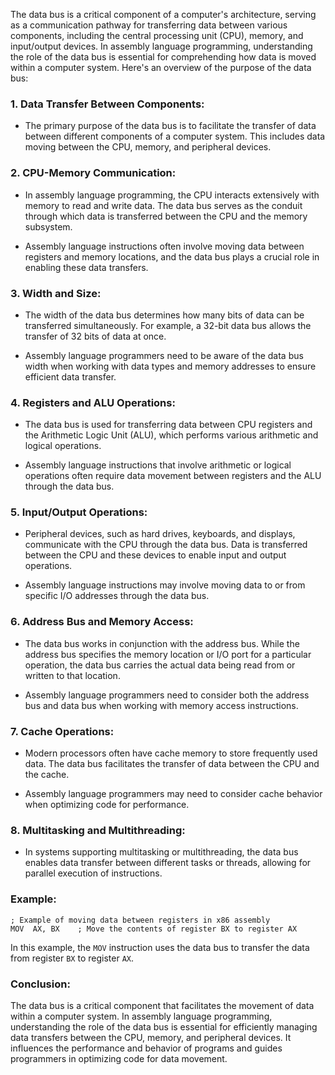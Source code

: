 The data bus is a critical component of a computer's architecture, serving as a communication pathway for transferring data between various components, including the central processing unit (CPU), memory, and input/output devices. In assembly language programming, understanding the role of the data bus is essential for comprehending how data is moved within a computer system. Here's an overview of the purpose of the data bus:

### 1. **Data Transfer Between Components:**

   - The primary purpose of the data bus is to facilitate the transfer of data between different components of a computer system. This includes data moving between the CPU, memory, and peripheral devices.

### 2. **CPU-Memory Communication:**

   - In assembly language programming, the CPU interacts extensively with memory to read and write data. The data bus serves as the conduit through which data is transferred between the CPU and the memory subsystem.

   - Assembly language instructions often involve moving data between registers and memory locations, and the data bus plays a crucial role in enabling these data transfers.

### 3. **Width and Size:**

   - The width of the data bus determines how many bits of data can be transferred simultaneously. For example, a 32-bit data bus allows the transfer of 32 bits of data at once.

   - Assembly language programmers need to be aware of the data bus width when working with data types and memory addresses to ensure efficient data transfer.

### 4. **Registers and ALU Operations:**

   - The data bus is used for transferring data between CPU registers and the Arithmetic Logic Unit (ALU), which performs various arithmetic and logical operations.

   - Assembly language instructions that involve arithmetic or logical operations often require data movement between registers and the ALU through the data bus.

### 5. **Input/Output Operations:**

   - Peripheral devices, such as hard drives, keyboards, and displays, communicate with the CPU through the data bus. Data is transferred between the CPU and these devices to enable input and output operations.

   - Assembly language instructions may involve moving data to or from specific I/O addresses through the data bus.

### 6. **Address Bus and Memory Access:**

   - The data bus works in conjunction with the address bus. While the address bus specifies the memory location or I/O port for a particular operation, the data bus carries the actual data being read from or written to that location.

   - Assembly language programmers need to consider both the address bus and data bus when working with memory access instructions.

### 7. **Cache Operations:**

   - Modern processors often have cache memory to store frequently used data. The data bus facilitates the transfer of data between the CPU and the cache.

   - Assembly language programmers may need to consider cache behavior when optimizing code for performance.

### 8. **Multitasking and Multithreading:**

   - In systems supporting multitasking or multithreading, the data bus enables data transfer between different tasks or threads, allowing for parallel execution of instructions.

### **Example:**

```assembly
; Example of moving data between registers in x86 assembly
MOV  AX, BX    ; Move the contents of register BX to register AX
```

In this example, the `MOV` instruction uses the data bus to transfer the data from register `BX` to register `AX`.

### **Conclusion:**

The data bus is a critical component that facilitates the movement of data within a computer system. In assembly language programming, understanding the role of the data bus is essential for efficiently managing data transfers between the CPU, memory, and peripheral devices. It influences the performance and behavior of programs and guides programmers in optimizing code for data movement.
